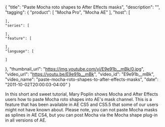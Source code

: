 {
  "title": "Paste Mocha roto shapes to After Effects masks",
  "description": "",
  "tagging": {
    "product": [
      "Mocha Pro",
      "Mocha AE"
    ],
    "host": [

    ],
    "series": [

    ],
    "feature": [

    ],
    "language": [

    ]
  },
  "thumbnail_url": "https://img.youtube.com/vi/E9e91b__mBk/0.jpg",
  "video_url": "https://youtu.be/E9e91b__mBk",
  "video_id": "E9e91b__mBk",
  "video_name": "paste-mocha-roto-shapes-to-after-effects-masks",
  "date": "2011-10-02T20:00:03-04:00"
}

In this short and sweet tutorial, Mary Poplin shows Mocha and After Effects
users how to paste Mocha roto shapes into AE's mask channel. This is a feature
that has been available in AE CS5 and CS5.5 that some of our users might not
have known about. Please note, you can not paste Mocha masks as splines in AE
CS4, but you can post Mocha via the Mocha shape plug-in in all versions of AE.


